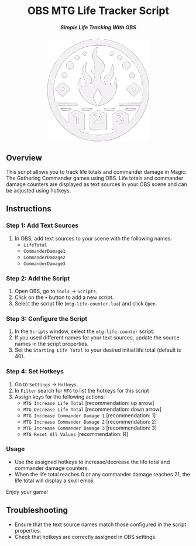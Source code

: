 <div align="center">

# OBS MTG Life Tracker Script
##### Simple Life Tracking With OBS

<img alt="OBS MTG Life Tracker Logo" height="280" src="/assets/obs-mtg-life-counter.png" />
</div>

## Overview
This script allows you to track life totals and commander damage in Magic: The Gathering Commander games using OBS. Life totals and commander damage counters are displayed as text sources in your OBS scene and can be adjusted using hotkeys.

## Instructions

### Step 1: Add Text Sources
1. In OBS, add text sources to your scene with the following names:
   - `LifeTotal`
   - `CommanderDamage1`
   - `CommanderDamage2`
   - `CommanderDamage3`

### Step 2: Add the Script
1. Open OBS, go to `Tools` -> `Scripts`.
2. Click on the `+` button to add a new script.
3. Select the script file (`mtg-life-counter.lua`) and click `Open`.

### Step 3: Configure the Script
1. In the `Scripts` window, select the `mtg-life-counter` script.
2. If you used different names for your text sources, update the source names in the script properties.
3. Set the `Starting Life Total` to your desired initial life total (default is 40).

### Step 4: Set Hotkeys
1. Go to `Settings` -> `Hotkeys`.
2. In `Filter` search for `MTG` to list the hotkeys for this script
3. Assign keys for the following actions:
   - `MTG Increase Life Total` [recommendation: up arrow]
   - `MTG Decrease Life Total` [recommendation: down arrow]
   - `MTG Increase Commander Damage 1` [recommendation: 1]
   - `MTG Increase Commander Damage 2` [recommendation: 2]
   - `MTG Increase Commander Damage 3` [recommendation: 3]
   - `MTG Reset All Values` [recommendation: R]

### Usage
- Use the assigned hotkeys to increase/decrease the life total and commander damage counters.
- When the life total reaches 0 or any commander damage reaches 21, the life total will display a skull emoji.

Enjoy your game!

## Troubleshooting
- Ensure that the text source names match those configured in the script properties.
- Check that hotkeys are correctly assigned in OBS settings.
